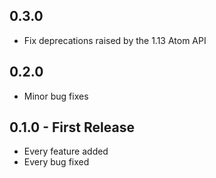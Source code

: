 ## 0.3.0

* Fix deprecations raised by the 1.13 Atom API

## 0.2.0

* Minor bug fixes

## 0.1.0 - First Release

* Every feature added
* Every bug fixed
